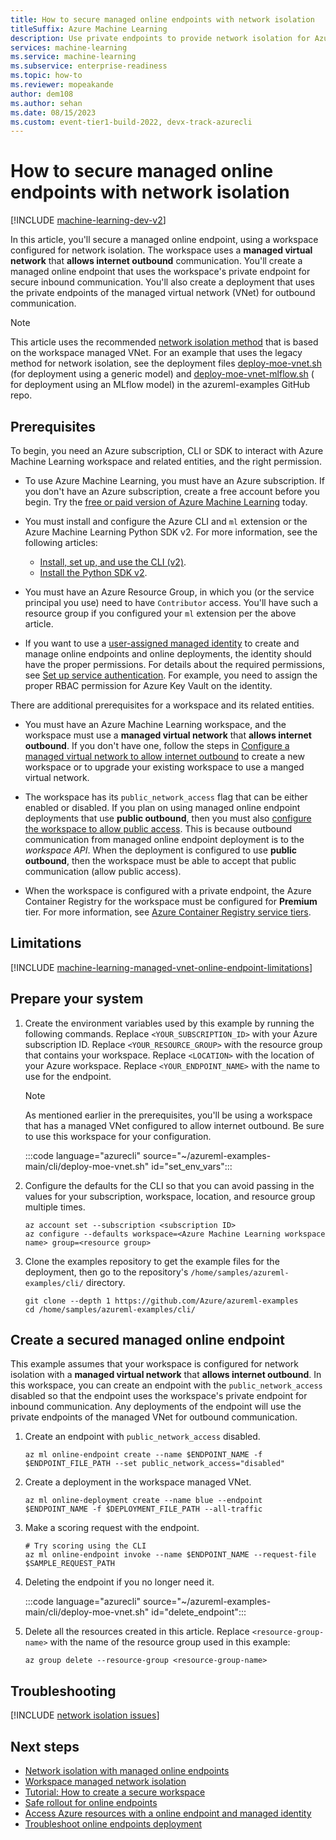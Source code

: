 ```yaml
---
title: How to secure managed online endpoints with network isolation
titleSuffix: Azure Machine Learning
description: Use private endpoints to provide network isolation for Azure Machine Learning managed online endpoints.
services: machine-learning
ms.service: machine-learning
ms.subservice: enterprise-readiness
ms.topic: how-to
ms.reviewer: mopeakande
author: dem108
ms.author: sehan
ms.date: 08/15/2023
ms.custom: event-tier1-build-2022, devx-track-azurecli
---
```


# How to secure managed online endpoints with network isolation

[!INCLUDE [machine-learning-dev-v2](includes/machine-learning-dev-v2.md)]

In this article, you'll secure a managed online endpoint, using a workspace configured for network isolation. The workspace uses a **managed virtual network** that **allows internet outbound** communication. You'll create a managed online endpoint that uses the workspace's private endpoint for secure inbound communication. You'll also create a deployment that uses the private endpoints of the managed virtual network (VNet) for outbound communication.

> [!NOTE]
> This article uses the recommended [network isolation method](concept-secure-online-endpoint.md) that is based on the workspace managed VNet. For an example that uses the legacy method for network isolation, see the deployment files [deploy-moe-vnet.sh](https://github.com/Azure/azureml-examples/blob/main/cli/deploy-moe-vnet.sh) (for deployment using a generic model) and [deploy-moe-vnet-mlflow.sh](https://github.com/Azure/azureml-examples/blob/main/cli/deploy-moe-vnet-mlflow.sh) ( for deployment using an MLflow model) in the azureml-examples GitHub repo.

## Prerequisites

To begin, you need an Azure subscription, CLI or SDK to interact with Azure Machine Learning workspace and related entities, and the right permission.

* To use Azure Machine Learning, you must have an Azure subscription. If you don't have an Azure subscription, create a free account before you begin. Try the [free or paid version of Azure Machine Learning](https://azure.microsoft.com/free/) today.

* You must install and configure the Azure CLI and `ml` extension or the Azure Machine Learning Python SDK v2. For more information, see the following articles:

    * [Install, set up, and use the CLI (v2)](how-to-configure-cli.md).
    * [Install the Python SDK v2](https://aka.ms/sdk-v2-install).

* You must have an Azure Resource Group, in which you (or the service principal you use) need to have `Contributor` access. You'll have such a resource group if you configured your `ml` extension per the above article.

* If you want to use a [user-assigned managed identity](../active-directory/managed-identities-azure-resources/how-manage-user-assigned-managed-identities.md?pivots=identity-mi-methods-azp) to create and manage online endpoints and online deployments, the identity should have the proper permissions. For details about the required permissions, see [Set up service authentication](./how-to-identity-based-service-authentication.md#workspace). For example, you need to assign the proper RBAC permission for Azure Key Vault on the identity.

There are additional prerequisites for a workspace and its related entities.

* You must have an Azure Machine Learning workspace, and the workspace must use a **managed virtual network** that **allows internet outbound**. If you don't have one, follow the steps in [Configure a managed virtual network to allow internet outbound](how-to-managed-network.md#configure-a-managed-virtual-network-to-allow-internet-outbound) to create a new workspace or to upgrade your existing workspace to use a manged virtual network.

* The workspace has its `public_network_access` flag that can be either enabled or disabled. If you plan on using managed online endpoint deployments that use __public outbound__, then you must also [configure the workspace to allow public access](how-to-configure-private-link.md#enable-public-access). This is because outbound communication from managed online endpoint deployment is to the _workspace API_. When the deployment is configured to use __public outbound__, then the workspace must be able to accept that public communication (allow public access).

* When the workspace is configured with a private endpoint, the Azure Container Registry for the workspace must be configured for __Premium__ tier. For more information, see [Azure Container Registry service tiers](../container-registry/container-registry-skus.md).

## Limitations

[!INCLUDE [machine-learning-managed-vnet-online-endpoint-limitations](includes/machine-learning-managed-vnet-online-endpoint-limitations.md)]

## Prepare your system

1. Create the environment variables used by this example by running the following commands. Replace `<YOUR_SUBSCRIPTION_ID>` with your Azure subscription ID. Replace `<YOUR_RESOURCE_GROUP>` with the resource group that contains your workspace. Replace `<LOCATION>` with the location of your Azure workspace. Replace `<YOUR_ENDPOINT_NAME>` with the name to use for the endpoint.

    > [!NOTE]
    > As mentioned earlier in the prerequisites, you'll be using a workspace that has a managed VNet configured to allow internet outbound. Be sure to use this workspace for your configuration.

    :::code language="azurecli" source="~/azureml-examples-main/cli/deploy-moe-vnet.sh" id="set_env_vars":::

1. Configure the defaults for the CLI so that you can avoid passing in the values for your subscription, workspace, location, and resource group multiple times.

    ```azurecli
    az account set --subscription <subscription ID>
    az configure --defaults workspace=<Azure Machine Learning workspace name> group=<resource group>
    ```

1. Clone the examples repository to get the example files for the deployment, then go to the repository's `/home/samples/azureml-examples/cli/` directory.

    ```azurecli
    git clone --depth 1 https://github.com/Azure/azureml-examples
    cd /home/samples/azureml-examples/cli/
    ```

<!-- The commands in this tutorial are in the files `deploy-local-endpoint.sh` and `deploy-managed-online-endpoint.sh` in the `cli` directory, and the YAML configuration files are in the `endpoints/online/managed/sample/` subdirectory. -->

## Create a secured managed online endpoint

This example assumes that your workspace is configured for network isolation with a **managed virtual network** that **allows internet outbound**. In this workspace, you can create an endpoint with the `public_network_access` disabled so that the endpoint uses the workspace's private endpoint for inbound communication. 
Any deployments of the endpoint will use the private endpoints of the managed VNet for outbound communication.

1. Create an endpoint with `public_network_access` disabled.

    ```azurecli
    az ml online-endpoint create --name $ENDPOINT_NAME -f $ENDPOINT_FILE_PATH --set public_network_access="disabled"
    ```

1. Create a deployment in the workspace managed VNet.

    ```azurecli
    az ml online-deployment create --name blue --endpoint $ENDPOINT_NAME -f $DEPLOYMENT_FILE_PATH --all-traffic
    ```

1. Make a scoring request with the endpoint.

    ```azurecli
    # Try scoring using the CLI
    az ml online-endpoint invoke --name $ENDPOINT_NAME --request-file $SAMPLE_REQUEST_PATH
    ```

1. Deleting the endpoint if you no longer need it.

    :::code language="azurecli" source="~/azureml-examples-main/cli/deploy-moe-vnet.sh" id="delete_endpoint":::

1. Delete all the resources created in this article. Replace `<resource-group-name>` with the name of the resource group used in this example:

    ```azurecli
    az group delete --resource-group <resource-group-name>
    ```

## Troubleshooting

[!INCLUDE [network isolation issues](includes/machine-learning-online-endpoint-troubleshooting.md)]

## Next steps

- [Network isolation with managed online endpoints](concept-secure-online-endpoint.md)
- [Workspace managed network isolation](how-to-managed-network.md)
- [Tutorial: How to create a secure workspace](tutorial-create-secure-workspace.md)
- [Safe rollout for online endpoints](how-to-safely-rollout-online-endpoints.md)
- [Access Azure resources with a online endpoint and managed identity](how-to-access-resources-from-endpoints-managed-identities.md)
- [Troubleshoot online endpoints deployment](how-to-troubleshoot-online-endpoints.md)
